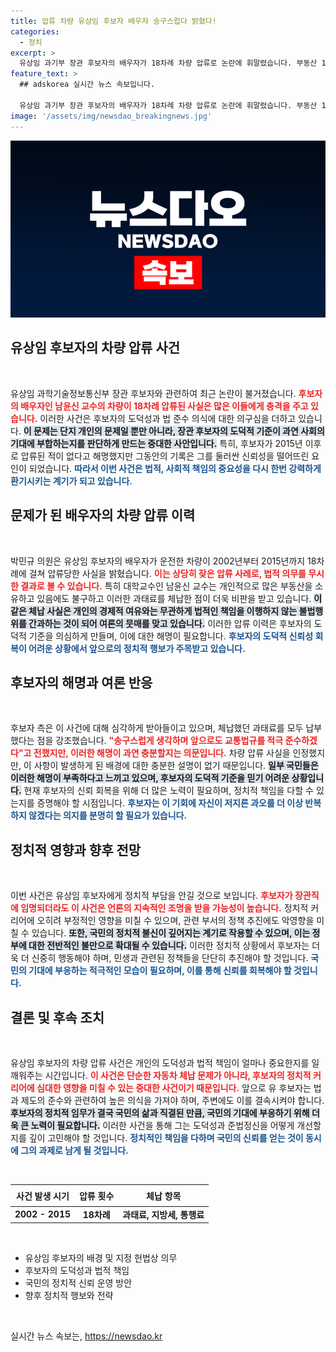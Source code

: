 ```yaml
---
title: 압류 차량 유상임 후보자 배우자 송구스럽다 밝혔다!
categories:
  - 정치
excerpt: >
  유상임 과기부 장관 후보자의 배우자가 18차례 차량 압류로 논란에 휘말렸습니다. 부동산 12채를 소유한 대학교수가 과태료와 지방세를 내지 않아 도덕성과 준법정신에 의문을 제기받고 있습니다.
feature_text: >
  ## adskorea 실시간 뉴스 속보입니다.

  유상임 과기부 장관 후보자의 배우자가 18차례 차량 압류로 논란에 휘말렸습니다. 부동산 12채를 소유한 대학교수가 과태료와 지방세를 내지 않아 도덕성과 준법정신에 의문을 제기받고 있습니다.
image: '/assets/img/newsdao_breakingnews.jpg'
---
```


<p><img src="/assets/img/newsdao_breakingnews.jpg" alt="adskorea 속보" /></p>

<h2 data-ke-size="size26">유상임 후보자의 차량 압류 사건</h2>

<p data-ke-size="size16">&nbsp;</p>

<p data-ke-size="size16">유상임 과학기술정보통신부 장관 후보자와 관련하여 최근 논란이 불거졌습니다. <b><span style="color: #ee2323;">후보자의 배우자인 남윤신 교수의 차량이 18차례 압류된 사실은 많은 이들에게 충격을 주고 있습니다.</span></b> 이러한 사건은 후보자의 도덕성과 법 준수 의식에 대한 의구심을 더하고 있습니다. <b><span style="background-color: #21538527;">이 문제는 단지 개인의 문제일 뿐만 아니라, 장관 후보자의 도덕적 기준이 과연 사회의 기대에 부합하는지를 판단하게 만드는 중대한 사안입니다.</span></b> 특히, 후보자가 2015년 이후로 압류된 적이 없다고 해명했지만 그동안의 기록은 그를 둘러싼 신뢰성을 떨어뜨린 요인이 되었습니다. <b><span style="color: #1a5490;">따라서 이번 사건은 법적, 사회적 책임의 중요성을 다시 한번 강력하게 환기시키는 계기가 되고 있습니다.</span></b></p>

<h2 data-ke-size="size26">문제가 된 배우자의 차량 압류 이력</h2>

<p data-ke-size="size16">&nbsp;</p>

<p data-ke-size="size16">박민규 의원은 유상임 후보자의 배우자가 운전한 차량이 2002년부터 2015년까지 18차례에 걸쳐 압류당한 사실을 밝혔습니다. <b><span style="color: #ee2323;">이는 상당히 잦은 압류 사례로, 법적 의무를 무시한 결과로 볼 수 있습니다.</span></b> 특히 대학교수인 남윤신 교수는 개인적으로 많은 부동산을 소유하고 있음에도 불구하고 이러한 과태료를 체납한 점이 더욱 비판을 받고 있습니다. <b><span style="background-color: #21538527;">이 같은 체납 사실은 개인의 경제적 여유와는 무관하게 법적인 책임을 이행하지 않는 불법행위를 간과하는 것이 되어 여론의 뭇매를 맞고 있습니다.</span></b> 이러한 압류 이력은 후보자의 도덕적 기준을 의심하게 만들며, 이에 대한 해명이 필요합니다. <b><span style="color: #1a5490;">후보자의 도덕적 신뢰성 회복이 어려운 상황에서 앞으로의 정치적 행보가 주목받고 있습니다.</span></b></p>

<h2 data-ke-size="size26">후보자의 해명과 여론 반응</h2>

<p data-ke-size="size16">&nbsp;</p>

<p data-ke-size="size16">후보자 측은 이 사건에 대해 심각하게 받아들이고 있으며, 체납했던 과태료를 모두 납부했다는 점을 강조했습니다. <b><span style="color: #ee2323;">"송구스럽게 생각하며 앞으로도 교통법규를 적극 준수하겠다"고 전했지만, 이러한 해명이 과연 충분할지는 의문입니다.</span></b> 차량 압류 사실을 인정했지만, 이 사항이 발생하게 된 배경에 대한 충분한 설명이 없기 때문입니다. <b><span style="background-color: #21538527;">일부 국민들은 이러한 해명이 부족하다고 느끼고 있으며, 후보자의 도덕적 기준을 믿기 어려운 상황입니다.</span></b> 현재 후보자의 신뢰 회복을 위해 더 많은 노력이 필요하며, 정치적 책임을 다할 수 있는지를 증명해야 할 시점입니다. <b><span style="color: #1a5490;">후보자는 이 기회에 자신이 저지른 과오를 더 이상 반복하지 않겠다는 의지를 분명히 할 필요가 있습니다.</span></b></p>

<h2 data-ke-size="size26">정치적 영향과 향후 전망</h2>

<p data-ke-size="size16">&nbsp;</p>

<p data-ke-size="size16">이번 사건은 유상임 후보자에게 정치적 부담을 안길 것으로 보입니다. <b><span style="color: #ee2323;">후보자가 장관직에 임명되더라도 이 사건은 언론의 지속적인 조명을 받을 가능성이 높습니다.</span></b> 정치적 커리어에 오히려 부정적인 영향을 미칠 수 있으며, 관련 부서의 정책 추진에도 악영향을 미칠 수 있습니다. <b><span style="background-color: #21538527;">또한, 국민의 정치적 불신이 깊어지는 계기로 작용할 수 있으며, 이는 정부에 대한 전반적인 불만으로 확대될 수 있습니다.</span></b> 이러한 정치적 상황에서 후보자는 더욱 더 신중히 행동해야 하며, 민생과 관련된 정책들을 단단히 추진해야 할 것입니다. <b><span style="color: #1a5490;">국민의 기대에 부응하는 적극적인 모습이 필요하며, 이를 통해 신뢰를 회복해야 할 것입니다.</span></b></p>

<h2 data-ke-size="size26">결론 및 후속 조치</h2>

<p data-ke-size="size16">&nbsp;</p>

<p data-ke-size="size16">유상임 후보자의 차량 압류 사건은 개인의 도덕성과 법적 책임이 얼마나 중요한지를 일깨워주는 시간입니다. <b><span style="color: #ee2323;">이 사건은 단순한 자동차 체납 문제가 아니라, 후보자의 정치적 커리어에 심대한 영향을 미칠 수 있는 중대한 사건이기 때문입니다.</span></b> 앞으로 유 후보자는 법과 제도의 준수와 관련하여 높은 의식을 가져야 하며, 주변에도 이를 결속시켜야 합니다. <b><span style="background-color: #21538527;">후보자의 정치적 임무가 결국 국민의 삶과 직결된 만큼, 국민의 기대에 부응하기 위해 더욱 큰 노력이 필요합니다.</span></b> 이러한 사건을 통해 그는 도덕성과 준법정신을 어떻게 개선할지를 깊이 고민해야 할 것입니다. <b><span style="color: #1a5490;">정치적인 책임을 다하며 국민의 신뢰를 얻는 것이 동시에 그의 과제로 남게 될 것입니다.</span></b></p>

<p data-ke-size="size16">&nbsp;</p>

<table style="width: 100%; border-collapse: collapse;">
<thead>
<tr>
<th style="text-align: center; height: 27px;"><b>사건 발생 시기</b></th>
<th style="text-align: center; height: 27px;"><b>압류 횟수</b></th>
<th style="text-align: center; height: 27px;"><b>체납 항목</b></th>
</tr>
</thead>
<tbody>
<tr>
<td style="text-align: center; height: 17px;"><b>2002 - 2015</b></td>
<td style="text-align: center; height: 17px;"><b>18차례</b></td>
<td style="text-align: center; height: 17px;"><b>과태료, 지방세, 통행료</b></td>
</tr>
</tbody>
</table>

<p data-ke-size="size16">&nbsp;</p>

<ul>
<li>유상임 후보자의 배경 및 지정 헌법상 의무</li>
<li>후보자의 도덕성과 법적 책임</li>
<li>국민의 정치적 신뢰 운영 방안</li>
<li>향후 정치적 행보와 전략</li>
</ul>

<p data-ke-size="size16">&nbsp;</p>
실시간 뉴스 속보는, <a href="https://newsdao.kr" rel="dofollow">https://newsdao.kr</a>


